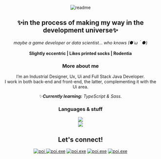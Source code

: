 <p align="center"><img  src="https://i.postimg.cc/rm3GNQCy/readme2.png" alt="readme" border="0"></p>
<h2 align="center">✨in the process of making my way in the development universe✨</h2>
<div align="center">
<i>maybe a game developer or data scientist... who knows (●´ω｀●)</i><br>
<br>
 <b>Slightly eccentric | Likes printed socks | Rodentia</b>
<h3>More about me</h3>
<p> I’m an Industrial Designer, Ux, Ui and Full Stack Java Developer.<br>
I work in both back-end and front-end, the latter, complementing it with the Ui area.<br>
  
 ✨<b><i>Currently learning:</b> TypeScript & Sass.</i><br>
  
<h3>Languages & stuff</h3>
  
  <img src="https://github-readme-streak-stats.herokuapp.com?user=Poipurin&theme=tokyonight_duo&hide_border=true">  <br>
  <img src="https://github-readme-stats.vercel.app/api/top-langs/?username=Poipurin&layout=compact&theme=transparent&show_icons=true">
  
  
  <h2>Let's connect!</h2>
<p>
  <a href="https://linkedin.com/in/bpinorojo" rel="nofollow"><img src="https://img.shields.io/badge/linkedin-%230077B5.svg?style=for-the-badge&logo=linkedin&logoColor=white" alt="poi"> <a href="https://www.behance.net/bpinorojo" rel="nofollow"><img src="https://img.shields.io/badge/behance-%230077B5.svg?style=for-the-badge&logo=behance&logoColor=white" alt="poi.exe"></a> <a href="mailto:b.pinorojo@gmail.com" rel="nofollow"><img src="https://img.shields.io/badge/gmail-%230077B5.svg?style=for-the-badge&logo=gmail&logoColor=white" alt="poi.exe"></a> <a href="https://discord.gg/Poi.exe#6375" rel="nofollow"><img src="https://img.shields.io/badge/Discord-%230077B5.svg?style=for-the-badge&logo=discord&logoColor=white" alt="poi.exe"></a> <a href="https://poipurin.itch.io/" rel="nofollow"><img src="https://img.shields.io/badge/itch.io-%230077B5.svg?style=for-the-badge&logo=itch.io&logoColor=white" alt="poi.exe"></a>
</p>
 </div>
 
<!--
**Poipurin/Poipurin** is a ✨ _special_ ✨ repository because its `README.md` (this file) appears on your GitHub profile.

Here are some ideas to get you started:

- 🔭 I’m currently working on ...
- 🌱 I’m currently learning ...
- 👯 I’m looking to collaborate on ...
- 🤔 I’m looking for help with ...
- 💬 Ask me about ...
- 📫 How to reach me: ...
- 😄 Pronouns: ...
- ⚡ Fun fact: ...
-->
